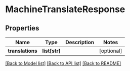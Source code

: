 # MachineTranslateResponse

## Properties
Name | Type | Description | Notes
------------ | ------------- | ------------- | -------------
**translations** | **list[str]** |  | [optional] 

[[Back to Model list]](../README.md#documentation-for-models) [[Back to API list]](../README.md#documentation-for-api-endpoints) [[Back to README]](../README.md)


